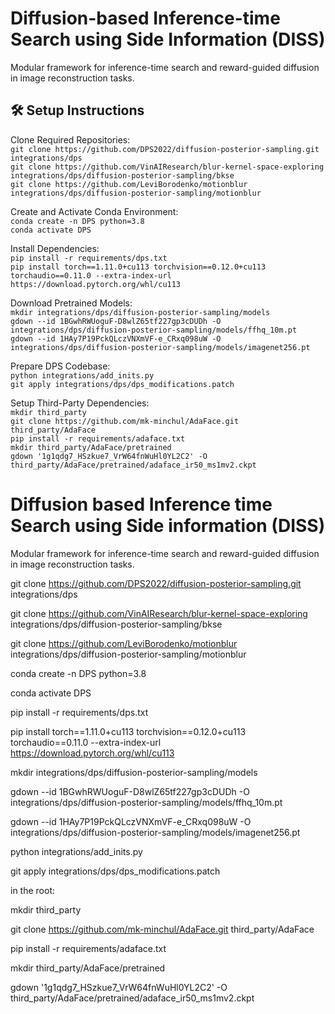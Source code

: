 # Diffusion-based Inference-time Search using Side Information (DISS)

Modular framework for inference-time search and reward-guided diffusion in image reconstruction tasks.

## 🛠️ Setup Instructions

Clone Required Repositories:  
`git clone https://github.com/DPS2022/diffusion-posterior-sampling.git integrations/dps`  
`git clone https://github.com/VinAIResearch/blur-kernel-space-exploring integrations/dps/diffusion-posterior-sampling/bkse`  
`git clone https://github.com/LeviBorodenko/motionblur integrations/dps/diffusion-posterior-sampling/motionblur`  

Create and Activate Conda Environment:  
`conda create -n DPS python=3.8`  
`conda activate DPS`  

Install Dependencies:  
`pip install -r requirements/dps.txt`  
`pip install torch==1.11.0+cu113 torchvision==0.12.0+cu113 torchaudio==0.11.0 --extra-index-url https://download.pytorch.org/whl/cu113`  

Download Pretrained Models:  
`mkdir integrations/dps/diffusion-posterior-sampling/models`  
`gdown --id 1BGwhRWUoguF-D8wlZ65tf227gp3cDUDh -O integrations/dps/diffusion-posterior-sampling/models/ffhq_10m.pt`  
`gdown --id 1HAy7P19PckQLczVNXmVF-e_CRxq098uW -O integrations/dps/diffusion-posterior-sampling/models/imagenet256.pt`  

Prepare DPS Codebase:  
`python integrations/add_inits.py`  
`git apply integrations/dps/dps_modifications.patch`  

Setup Third-Party Dependencies:  
`mkdir third_party`  
`git clone https://github.com/mk-minchul/AdaFace.git third_party/AdaFace`  
`pip install -r requirements/adaface.txt`  
`mkdir third_party/AdaFace/pretrained`  
`gdown '1g1qdg7_HSzkue7_VrW64fnWuHl0YL2C2' -O third_party/AdaFace/pretrained/adaface_ir50_ms1mv2.ckpt`












# Diffusion based Inference time Search using Side information (DISS)
Modular framework for inference-time search and reward-guided diffusion in image reconstruction tasks.

git clone https://github.com/DPS2022/diffusion-posterior-sampling.git integrations/dps

git clone https://github.com/VinAIResearch/blur-kernel-space-exploring integrations/dps/diffusion-posterior-sampling/bkse

git clone https://github.com/LeviBorodenko/motionblur integrations/dps/diffusion-posterior-sampling/motionblur

conda create -n DPS python=3.8

conda activate DPS

pip install -r requirements/dps.txt

pip install torch==1.11.0+cu113 torchvision==0.12.0+cu113 torchaudio==0.11.0 --extra-index-url https://download.pytorch.org/whl/cu113

mkdir integrations/dps/diffusion-posterior-sampling/models

gdown --id 1BGwhRWUoguF-D8wlZ65tf227gp3cDUDh -O integrations/dps/diffusion-posterior-sampling/models/ffhq_10m.pt

gdown --id 1HAy7P19PckQLczVNXmVF-e_CRxq098uW -O integrations/dps/diffusion-posterior-sampling/models/imagenet256.pt

python integrations/add_inits.py

git apply integrations/dps/dps_modifications.patch

in the root: 

mkdir third_party

git clone https://github.com/mk-minchul/AdaFace.git third_party/AdaFace

pip install -r requirements/adaface.txt

mkdir third_party/AdaFace/pretrained

gdown '1g1qdg7_HSzkue7_VrW64fnWuHl0YL2C2' -O third_party/AdaFace/pretrained/adaface_ir50_ms1mv2.ckpt

